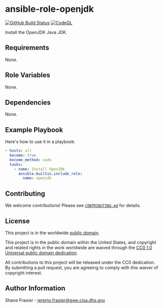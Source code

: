 # ansible-role-openjdk #

[![GitHub Build Status](https://github.com/cisagov/ansible-role-openjdk/workflows/build/badge.svg)](https://github.com/cisagov/ansible-role-openjdk/actions)
[![CodeQL](https://github.com/cisagov/ansible-role-openjdk/workflows/CodeQL/badge.svg)](https://github.com/cisagov/ansible-role-openjdk/actions/workflows/codeql-analysis.yml)

Install the OpenJDK Java JDK.

## Requirements ##

None.

## Role Variables ##

None.

<!--
| Variable | Description | Default | Required |
|----------|-------------|---------|----------|
| optional_variable | Describe its purpose. | `default_value` | No |
| required_variable | Describe its purpose. | n/a | Yes |
-->

## Dependencies ##

None.

## Example Playbook ##

Here's how to use it in a playbook:

```yaml
- hosts: all
  become: true
  become_method: sudo
  tasks:
    - name: Install OpenJDK
      ansible.builtin.include_role:
        name: openjdk
```

## Contributing ##

We welcome contributions!  Please see [`CONTRIBUTING.md`](CONTRIBUTING.md) for
details.

## License ##

This project is in the worldwide [public domain](LICENSE).

This project is in the public domain within the United States, and
copyright and related rights in the work worldwide are waived through
the [CC0 1.0 Universal public domain
dedication](https://creativecommons.org/publicdomain/zero/1.0/).

All contributions to this project will be released under the CC0
dedication. By submitting a pull request, you are agreeing to comply
with this waiver of copyright interest.

## Author Information ##

Shane Frasier - <jeremy.frasier@gwe.cisa.dhs.gov>
